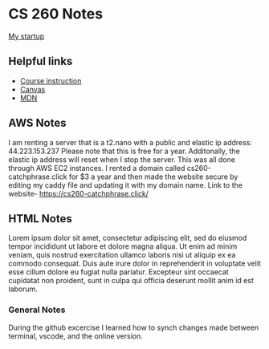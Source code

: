 # CS 260 Notes

[My startup](https://simon.cs260.click)

## Helpful links

- [Course instruction](https://github.com/webprogramming260)
- [Canvas](https://byu.instructure.com)
- [MDN](https://developer.mozilla.org)

## AWS Notes

I am renting a server that is a t2.nano with a public and elastic ip address: 44.223.153.237 Please note that this is free for a year. Additonally, the elastic ip address will reset when I stop the server. This was all done through AWS EC2 instances. I rented a domain called cs260-catchphrase.click for $3 a year and then made the website secure by editing my caddy file and updating it with my domain name. Link to the website- https://cs260-catchphrase.click/

## HTML Notes

Lorem ipsum dolor sit amet, consectetur adipiscing elit, sed do eiusmod tempor incididunt ut labore et dolore magna aliqua. Ut enim ad minim veniam, quis nostrud exercitation ullamco laboris nisi ut aliquip ex ea commodo consequat. Duis aute irure dolor in reprehenderit in voluptate velit esse cillum dolore eu fugiat nulla pariatur. Excepteur sint occaecat cupidatat non proident, sunt in culpa qui officia deserunt mollit anim id est laborum.

### General Notes

During the github excercise I learned how to synch changes made between terminal, vscode, and the online version.
